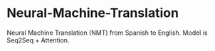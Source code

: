 # Neural-Machine-Translation
Neural Machine Translation (NMT) from Spanish to English. Model is Seq2Seq + Attention.

